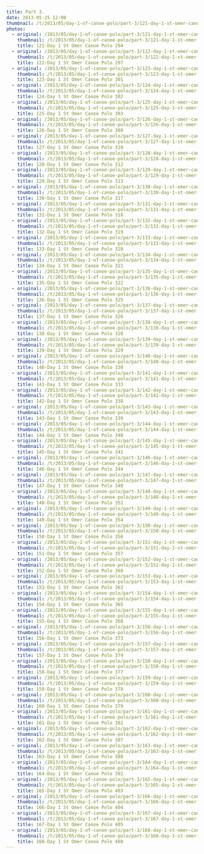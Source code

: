 ```yaml
---
title: Part 3.
date: 2013-05-25 12:00
thumbnail: /t/2013/05/day-1-of-canoe-polo/part-3/121-day-1-st-omer-canoe-polo-294.jpg
photos:
  - original: /2013/05/day-1-of-canoe-polo/part-3/121-day-1-st-omer-canoe-polo-294.jpg
    thumbnail: /t/2013/05/day-1-of-canoe-polo/part-3/121-day-1-st-omer-canoe-polo-294.jpg
    title: 121-Day 1 St Omer Canoe Polo 294
  - original: /2013/05/day-1-of-canoe-polo/part-3/122-day-1-st-omer-canoe-polo-297.jpg
    thumbnail: /t/2013/05/day-1-of-canoe-polo/part-3/122-day-1-st-omer-canoe-polo-297.jpg
    title: 122-Day 1 St Omer Canoe Polo 297
  - original: /2013/05/day-1-of-canoe-polo/part-3/123-day-1-st-omer-canoe-polo-301.jpg
    thumbnail: /t/2013/05/day-1-of-canoe-polo/part-3/123-day-1-st-omer-canoe-polo-301.jpg
    title: 123-Day 1 St Omer Canoe Polo 301
  - original: /2013/05/day-1-of-canoe-polo/part-3/124-day-1-st-omer-canoe-polo-302.jpg
    thumbnail: /t/2013/05/day-1-of-canoe-polo/part-3/124-day-1-st-omer-canoe-polo-302.jpg
    title: 124-Day 1 St Omer Canoe Polo 302
  - original: /2013/05/day-1-of-canoe-polo/part-3/125-day-1-st-omer-canoe-polo-303.jpg
    thumbnail: /t/2013/05/day-1-of-canoe-polo/part-3/125-day-1-st-omer-canoe-polo-303.jpg
    title: 125-Day 1 St Omer Canoe Polo 303
  - original: /2013/05/day-1-of-canoe-polo/part-3/126-day-1-st-omer-canoe-polo-308.jpg
    thumbnail: /t/2013/05/day-1-of-canoe-polo/part-3/126-day-1-st-omer-canoe-polo-308.jpg
    title: 126-Day 1 St Omer Canoe Polo 308
  - original: /2013/05/day-1-of-canoe-polo/part-3/127-day-1-st-omer-canoe-polo-310.jpg
    thumbnail: /t/2013/05/day-1-of-canoe-polo/part-3/127-day-1-st-omer-canoe-polo-310.jpg
    title: 127-Day 1 St Omer Canoe Polo 310
  - original: /2013/05/day-1-of-canoe-polo/part-3/128-day-1-st-omer-canoe-polo-312.jpg
    thumbnail: /t/2013/05/day-1-of-canoe-polo/part-3/128-day-1-st-omer-canoe-polo-312.jpg
    title: 128-Day 1 St Omer Canoe Polo 312
  - original: /2013/05/day-1-of-canoe-polo/part-3/129-day-1-st-omer-canoe-polo-313.jpg
    thumbnail: /t/2013/05/day-1-of-canoe-polo/part-3/129-day-1-st-omer-canoe-polo-313.jpg
    title: 129-Day 1 St Omer Canoe Polo 313
  - original: /2013/05/day-1-of-canoe-polo/part-3/130-day-1-st-omer-canoe-polo-317.jpg
    thumbnail: /t/2013/05/day-1-of-canoe-polo/part-3/130-day-1-st-omer-canoe-polo-317.jpg
    title: 130-Day 1 St Omer Canoe Polo 317
  - original: /2013/05/day-1-of-canoe-polo/part-3/131-day-1-st-omer-canoe-polo-318.jpg
    thumbnail: /t/2013/05/day-1-of-canoe-polo/part-3/131-day-1-st-omer-canoe-polo-318.jpg
    title: 131-Day 1 St Omer Canoe Polo 318
  - original: /2013/05/day-1-of-canoe-polo/part-3/132-day-1-st-omer-canoe-polo-319.jpg
    thumbnail: /t/2013/05/day-1-of-canoe-polo/part-3/132-day-1-st-omer-canoe-polo-319.jpg
    title: 132-Day 1 St Omer Canoe Polo 319
  - original: /2013/05/day-1-of-canoe-polo/part-3/133-day-1-st-omer-canoe-polo-320.jpg
    thumbnail: /t/2013/05/day-1-of-canoe-polo/part-3/133-day-1-st-omer-canoe-polo-320.jpg
    title: 133-Day 1 St Omer Canoe Polo 320
  - original: /2013/05/day-1-of-canoe-polo/part-3/134-day-1-st-omer-canoe-polo-321.jpg
    thumbnail: /t/2013/05/day-1-of-canoe-polo/part-3/134-day-1-st-omer-canoe-polo-321.jpg
    title: 134-Day 1 St Omer Canoe Polo 321
  - original: /2013/05/day-1-of-canoe-polo/part-3/135-day-1-st-omer-canoe-polo-322.jpg
    thumbnail: /t/2013/05/day-1-of-canoe-polo/part-3/135-day-1-st-omer-canoe-polo-322.jpg
    title: 135-Day 1 St Omer Canoe Polo 322
  - original: /2013/05/day-1-of-canoe-polo/part-3/136-day-1-st-omer-canoe-polo-325.jpg
    thumbnail: /t/2013/05/day-1-of-canoe-polo/part-3/136-day-1-st-omer-canoe-polo-325.jpg
    title: 136-Day 1 St Omer Canoe Polo 325
  - original: /2013/05/day-1-of-canoe-polo/part-3/137-day-1-st-omer-canoe-polo-326.jpg
    thumbnail: /t/2013/05/day-1-of-canoe-polo/part-3/137-day-1-st-omer-canoe-polo-326.jpg
    title: 137-Day 1 St Omer Canoe Polo 326
  - original: /2013/05/day-1-of-canoe-polo/part-3/138-day-1-st-omer-canoe-polo-328.jpg
    thumbnail: /t/2013/05/day-1-of-canoe-polo/part-3/138-day-1-st-omer-canoe-polo-328.jpg
    title: 138-Day 1 St Omer Canoe Polo 328
  - original: /2013/05/day-1-of-canoe-polo/part-3/139-day-1-st-omer-canoe-polo-329.jpg
    thumbnail: /t/2013/05/day-1-of-canoe-polo/part-3/139-day-1-st-omer-canoe-polo-329.jpg
    title: 139-Day 1 St Omer Canoe Polo 329
  - original: /2013/05/day-1-of-canoe-polo/part-3/140-day-1-st-omer-canoe-polo-330.jpg
    thumbnail: /t/2013/05/day-1-of-canoe-polo/part-3/140-day-1-st-omer-canoe-polo-330.jpg
    title: 140-Day 1 St Omer Canoe Polo 330
  - original: /2013/05/day-1-of-canoe-polo/part-3/141-day-1-st-omer-canoe-polo-333.jpg
    thumbnail: /t/2013/05/day-1-of-canoe-polo/part-3/141-day-1-st-omer-canoe-polo-333.jpg
    title: 141-Day 1 St Omer Canoe Polo 333
  - original: /2013/05/day-1-of-canoe-polo/part-3/142-day-1-st-omer-canoe-polo-338.jpg
    thumbnail: /t/2013/05/day-1-of-canoe-polo/part-3/142-day-1-st-omer-canoe-polo-338.jpg
    title: 142-Day 1 St Omer Canoe Polo 338
  - original: /2013/05/day-1-of-canoe-polo/part-3/143-day-1-st-omer-canoe-polo-339.jpg
    thumbnail: /t/2013/05/day-1-of-canoe-polo/part-3/143-day-1-st-omer-canoe-polo-339.jpg
    title: 143-Day 1 St Omer Canoe Polo 339
  - original: /2013/05/day-1-of-canoe-polo/part-3/144-day-1-st-omer-canoe-polo-340.jpg
    thumbnail: /t/2013/05/day-1-of-canoe-polo/part-3/144-day-1-st-omer-canoe-polo-340.jpg
    title: 144-Day 1 St Omer Canoe Polo 340
  - original: /2013/05/day-1-of-canoe-polo/part-3/145-day-1-st-omer-canoe-polo-341.jpg
    thumbnail: /t/2013/05/day-1-of-canoe-polo/part-3/145-day-1-st-omer-canoe-polo-341.jpg
    title: 145-Day 1 St Omer Canoe Polo 341
  - original: /2013/05/day-1-of-canoe-polo/part-3/146-day-1-st-omer-canoe-polo-344.jpg
    thumbnail: /t/2013/05/day-1-of-canoe-polo/part-3/146-day-1-st-omer-canoe-polo-344.jpg
    title: 146-Day 1 St Omer Canoe Polo 344
  - original: /2013/05/day-1-of-canoe-polo/part-3/147-day-1-st-omer-canoe-polo-348.jpg
    thumbnail: /t/2013/05/day-1-of-canoe-polo/part-3/147-day-1-st-omer-canoe-polo-348.jpg
    title: 147-Day 1 St Omer Canoe Polo 348
  - original: /2013/05/day-1-of-canoe-polo/part-3/148-day-1-st-omer-canoe-polo-352.jpg
    thumbnail: /t/2013/05/day-1-of-canoe-polo/part-3/148-day-1-st-omer-canoe-polo-352.jpg
    title: 148-Day 1 St Omer Canoe Polo 352
  - original: /2013/05/day-1-of-canoe-polo/part-3/149-day-1-st-omer-canoe-polo-354.jpg
    thumbnail: /t/2013/05/day-1-of-canoe-polo/part-3/149-day-1-st-omer-canoe-polo-354.jpg
    title: 149-Day 1 St Omer Canoe Polo 354
  - original: /2013/05/day-1-of-canoe-polo/part-3/150-day-1-st-omer-canoe-polo-356.jpg
    thumbnail: /t/2013/05/day-1-of-canoe-polo/part-3/150-day-1-st-omer-canoe-polo-356.jpg
    title: 150-Day 1 St Omer Canoe Polo 356
  - original: /2013/05/day-1-of-canoe-polo/part-3/151-day-1-st-omer-canoe-polo-357.jpg
    thumbnail: /t/2013/05/day-1-of-canoe-polo/part-3/151-day-1-st-omer-canoe-polo-357.jpg
    title: 151-Day 1 St Omer Canoe Polo 357
  - original: /2013/05/day-1-of-canoe-polo/part-3/152-day-1-st-omer-canoe-polo-360.jpg
    thumbnail: /t/2013/05/day-1-of-canoe-polo/part-3/152-day-1-st-omer-canoe-polo-360.jpg
    title: 152-Day 1 St Omer Canoe Polo 360
  - original: /2013/05/day-1-of-canoe-polo/part-3/153-day-1-st-omer-canoe-polo-363.jpg
    thumbnail: /t/2013/05/day-1-of-canoe-polo/part-3/153-day-1-st-omer-canoe-polo-363.jpg
    title: 153-Day 1 St Omer Canoe Polo 363
  - original: /2013/05/day-1-of-canoe-polo/part-3/154-day-1-st-omer-canoe-polo-365.jpg
    thumbnail: /t/2013/05/day-1-of-canoe-polo/part-3/154-day-1-st-omer-canoe-polo-365.jpg
    title: 154-Day 1 St Omer Canoe Polo 365
  - original: /2013/05/day-1-of-canoe-polo/part-3/155-day-1-st-omer-canoe-polo-368.jpg
    thumbnail: /t/2013/05/day-1-of-canoe-polo/part-3/155-day-1-st-omer-canoe-polo-368.jpg
    title: 155-Day 1 St Omer Canoe Polo 368
  - original: /2013/05/day-1-of-canoe-polo/part-3/156-day-1-st-omer-canoe-polo-373.jpg
    thumbnail: /t/2013/05/day-1-of-canoe-polo/part-3/156-day-1-st-omer-canoe-polo-373.jpg
    title: 156-Day 1 St Omer Canoe Polo 373
  - original: /2013/05/day-1-of-canoe-polo/part-3/157-day-1-st-omer-canoe-polo-374.jpg
    thumbnail: /t/2013/05/day-1-of-canoe-polo/part-3/157-day-1-st-omer-canoe-polo-374.jpg
    title: 157-Day 1 St Omer Canoe Polo 374
  - original: /2013/05/day-1-of-canoe-polo/part-3/158-day-1-st-omer-canoe-polo-377.jpg
    thumbnail: /t/2013/05/day-1-of-canoe-polo/part-3/158-day-1-st-omer-canoe-polo-377.jpg
    title: 158-Day 1 St Omer Canoe Polo 377
  - original: /2013/05/day-1-of-canoe-polo/part-3/159-day-1-st-omer-canoe-polo-378.jpg
    thumbnail: /t/2013/05/day-1-of-canoe-polo/part-3/159-day-1-st-omer-canoe-polo-378.jpg
    title: 159-Day 1 St Omer Canoe Polo 378
  - original: /2013/05/day-1-of-canoe-polo/part-3/160-day-1-st-omer-canoe-polo-379.jpg
    thumbnail: /t/2013/05/day-1-of-canoe-polo/part-3/160-day-1-st-omer-canoe-polo-379.jpg
    title: 160-Day 1 St Omer Canoe Polo 379
  - original: /2013/05/day-1-of-canoe-polo/part-3/161-day-1-st-omer-canoe-polo-382.jpg
    thumbnail: /t/2013/05/day-1-of-canoe-polo/part-3/161-day-1-st-omer-canoe-polo-382.jpg
    title: 161-Day 1 St Omer Canoe Polo 382
  - original: /2013/05/day-1-of-canoe-polo/part-3/162-day-1-st-omer-canoe-polo-387.jpg
    thumbnail: /t/2013/05/day-1-of-canoe-polo/part-3/162-day-1-st-omer-canoe-polo-387.jpg
    title: 162-Day 1 St Omer Canoe Polo 387
  - original: /2013/05/day-1-of-canoe-polo/part-3/163-day-1-st-omer-canoe-polo-388.jpg
    thumbnail: /t/2013/05/day-1-of-canoe-polo/part-3/163-day-1-st-omer-canoe-polo-388.jpg
    title: 163-Day 1 St Omer Canoe Polo 388
  - original: /2013/05/day-1-of-canoe-polo/part-3/164-day-1-st-omer-canoe-polo-392.jpg
    thumbnail: /t/2013/05/day-1-of-canoe-polo/part-3/164-day-1-st-omer-canoe-polo-392.jpg
    title: 164-Day 1 St Omer Canoe Polo 392
  - original: /2013/05/day-1-of-canoe-polo/part-3/165-day-1-st-omer-canoe-polo-403.jpg
    thumbnail: /t/2013/05/day-1-of-canoe-polo/part-3/165-day-1-st-omer-canoe-polo-403.jpg
    title: 165-Day 1 St Omer Canoe Polo 403
  - original: /2013/05/day-1-of-canoe-polo/part-3/166-day-1-st-omer-canoe-polo-404.jpg
    thumbnail: /t/2013/05/day-1-of-canoe-polo/part-3/166-day-1-st-omer-canoe-polo-404.jpg
    title: 166-Day 1 St Omer Canoe Polo 404
  - original: /2013/05/day-1-of-canoe-polo/part-3/167-day-1-st-omer-canoe-polo-405.jpg
    thumbnail: /t/2013/05/day-1-of-canoe-polo/part-3/167-day-1-st-omer-canoe-polo-405.jpg
    title: 167-Day 1 St Omer Canoe Polo 405
  - original: /2013/05/day-1-of-canoe-polo/part-3/168-day-1-st-omer-canoe-polo-408.jpg
    thumbnail: /t/2013/05/day-1-of-canoe-polo/part-3/168-day-1-st-omer-canoe-polo-408.jpg
    title: 168-Day 1 St Omer Canoe Polo 408
---
```

